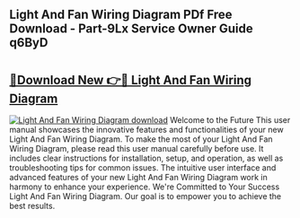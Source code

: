 ## Light And Fan Wiring Diagram PDf Free Download - Part-9Lx Service Owner Guide q6ByD

# <h2><a href="http://dfjo2j.blite.top/?on=Light+And+Fan+Wiring+Diagram">🔗Download New 👉🔴 Light And Fan Wiring Diagram</a></h2>

[![Light And Fan Wiring Diagram download](https://i.imgur.com/lujVjoI.png)](http://dfjo2j.blite.top/?on=Light+And+Fan+Wiring+Diagram)
Welcome to the Future This user manual showcases the innovative features and functionalities of your new Light And Fan Wiring Diagram. To make the most of your Light And Fan Wiring Diagram, please read this user manual carefully before use. It includes clear instructions for installation, setup, and operation, as well as troubleshooting tips for common issues. The intuitive user interface and advanced features of your new Light And Fan Wiring Diagram work in harmony to enhance your experience. We're Committed to Your Success Light And Fan Wiring Diagram. Our goal is to empower you to achieve the best results.
